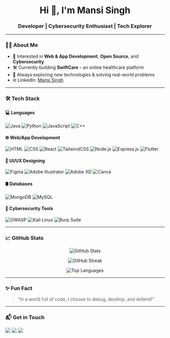 <h1 align="center">Hi 👋, I'm Mansi Singh</h1>
<h3 align="center">Developer | Cybersecurity Enthusiast | Tech Explorer</h3>


---

### 🧑‍💻 About Me

- 💼 Interested in **Web & App Development**, **Open Source**, and **Cybersecurity**  
- 🛠️ Currently building **SwiftCare** – an online healthcare platform   
- 🧠 Always exploring new technologies & solving real-world problems  
- 🌐 LinkedIn: [Mansi Singh](https://www.linkedin.com/in/mansi-singh-0400682b1)  

---

### 🛠️ Tech Stack

#### 💻 Languages
![Java](https://img.shields.io/badge/Java-ED8B00?style=for-the-badge&logo=java&logoColor=white)
![Python](https://img.shields.io/badge/Python-3670A0?style=for-the-badge&logo=python&logoColor=white)
![JavaScript](https://img.shields.io/badge/JavaScript-F7DF1E?style=for-the-badge&logo=javascript&logoColor=black)
![C++](https://img.shields.io/badge/C++-00599C?style=for-the-badge&logo=c%2b%2b&logoColor=white)

#### 🌐 Web/App Development
![HTML](https://img.shields.io/badge/HTML5-E34F26?style=for-the-badge&logo=html5&logoColor=white)
![CSS](https://img.shields.io/badge/CSS3-1572B6?style=for-the-badge&logo=css3&logoColor=white)
![React](https://img.shields.io/badge/React-20232A?style=for-the-badge&logo=react&logoColor=61DAFB)
![TailwindCSS](https://img.shields.io/badge/TailwindCSS-38B2AC?style=for-the-badge&logo=tailwind-css&logoColor=white)
![Node.js](https://img.shields.io/badge/Node.js-339933?style=for-the-badge&logo=nodedotjs&logoColor=white)
![Express.js](https://img.shields.io/badge/Express.js-000000?style=for-the-badge&logo=express&logoColor=white)
![Flutter](https://img.shields.io/badge/Flutter-02569B?style=for-the-badge&logo=flutter&logoColor=white)

#### 🎨 UI/UX Designing
![Figma](https://img.shields.io/badge/figma-%23F24E1E.svg?style=for-the-badge&logo=figma&logoColor=white)
![Adobe Illustrator](https://img.shields.io/badge/adobe%20illustrator-%23FF9A00.svg?style=for-the-badge&logo=adobe%20illustrator&logoColor=white)
![Adobe XD](https://img.shields.io/badge/Adobe%20XD-470137?style=for-the-badge&logo=Adobe%20XD&logoColor=#FF61F6)
![Canva](https://img.shields.io/badge/Canva-%2300C4CC.svg?style=for-the-badge&logo=Canva&logoColor=white)

#### 🛢️ Databases
![MongoDB](https://img.shields.io/badge/MongoDB-4EA94B?style=for-the-badge&logo=mongodb&logoColor=white)
![MySQL](https://img.shields.io/badge/MySQL-00758F?style=for-the-badge&logo=mysql&logoColor=white)

#### 🔐 Cybersecurity Tools
![OWASP](https://img.shields.io/badge/OWASP-000000?style=for-the-badge&logo=owasp&logoColor=white)
![Kali Linux](https://img.shields.io/badge/Kali_Linux-557C94?style=for-the-badge&logo=kali-linux&logoColor=white)
![Burp Suite](https://img.shields.io/badge/Burp_Suite-FF6600?style=for-the-badge&logo=burpsuite&logoColor=white)

---

### 📈 GitHub Stats

<p align="center">
  <img src="https://github-readme-stats.vercel.app/api?username=mansi-1204&show_icons=true&theme=radical" alt="GitHub Stats" />
</p>

<p align="center">
  <img src="https://github-readme-streak-stats.herokuapp.com/?user=mansi-1204&theme=radical" alt="GitHub Streak" />
</p>

<p align="center">
  <img src="https://github-readme-stats.vercel.app/api/top-langs/?username=mansi-1204&layout=compact&theme=radical" alt="Top Languages" />
</p>

---

### ✨ Fun Fact

> “In a world full of code, I choose to debug, develop, and defend!”

---

### 📬 Get in Touch

<p>
  <a href="singhmansi8171@gmail.com"><img src="https://img.shields.io/badge/Gmail-D14836?style=for-the-badge&logo=gmail&logoColor=white"></a>
  <a href="https://www.linkedin.com/in/mansi-singh-0400682b1"><img src="https://img.shields.io/badge/LinkedIn-blue?style=for-the-badge&logo=linkedin&logoColor=white"></a>
  <a href="https://github.com/mansi-1204"><img src="https://img.shields.io/badge/GitHub-100000?style=for-the-badge&logo=github&logoColor=white"></a>
</p>
